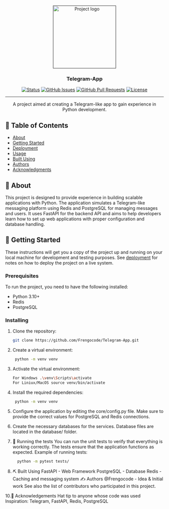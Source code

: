 <p align="center">
  <a href="" rel="noopener">
    <img width=200px height=200px src="https://upload.wikimedia.org/wikipedia/commons/thumb/8/82/Telegram_logo.svg/2048px-Telegram_logo.svg.png" alt="Project logo">
  </a>
</p>

<h3 align="center">Telegram-App</h3>

<div align="center">

[![Status](https://img.shields.io/badge/status-active-passed.svg)]()
[![GitHub Issues](https://img.shields.io/github/issues/kylelobo/The-Documentation-Compendium.svg)](https://github.com/kylelobo/The-Documentation-Compendium/issues)
[![GitHub Pull Requests](https://img.shields.io/github/issues-pr/kylelobo/The-Documentation-Compendium.svg)](https://github.com/kylelobo/The-Documentation-Compendium/pulls)
[![License](https://img.shields.io/badge/license-MIT-blue.svg)](/LICENSE)

</div>

---

<p align="center">A project aimed at creating a Telegram-like app to gain experience in Python development.</p>

## 📝 Table of Contents

- [About](#about)
- [Getting Started](#getting_started)
- [Deployment](#deployment)
- [Usage](#usage)
- [Built Using](#built_using)
- [Authors](#authors)
- [Acknowledgments](#acknowledgement)

## 🧐 About <a name = "about"></a>

This project is designed to provide experience in building scalable applications with Python. The application simulates a Telegram-like messaging platform using Redis and PostgreSQL for managing messages and users. It uses FastAPI for the backend API and aims to help developers learn how to set up web applications with proper configuration and database handling.

## 🏁 Getting Started <a name = "getting_started"></a>

These instructions will get you a copy of the project up and running on your local machine for development and testing purposes. See [deployment](#deployment) for notes on how to deploy the project on a live system.

### Prerequisites

To run the project, you need to have the following installed:
- Python 3.10+ 
- Redis
- PostgreSQL

### Installing

1. Clone the repository:
   ```bash
   git clone https://github.com/Frengocode/Telegram-App.git

2. Create a virtual environment:
   ```bash
    python -m venv venv

3. Activate the virtual environment:
   ```bash
   For Windows .\venv\Scripts\activate
   For Liniux/MacOS source venv/bin/activate

4. Install the required dependencies:
   ```bash
    python -m venv venv

5. Configure the application by editing the core/config.py file. Make sure to provide the correct values for PostgreSQL and Redis connections.

6. Create the necessary databases for the services. Database files are located in the database/ folder.

7. 🔧 Running the tests <a name = "tests"></a>
You can run the unit tests to verify that everything is working correctly. The tests ensure that the application functions as expected.
Example of running tests:
    ```bash
      python -m pytest tests/


9. ⛏️ Built Using <a name = "built_using"></a>
FastAPI - Web Framework
PostgreSQL - Database
Redis - Caching and messaging system
✍️ Authors <a name = "authors"></a>
@Frengocode - Idea & Initial work
See also the list of contributors who participated in this project.

10.🎉 Acknowledgements <a name = "acknowledgement"></a>
Hat tip to anyone whose code was used
Inspiration: Telegram, FastAPI, Redis, PostgreSQL




